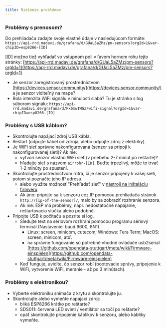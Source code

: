 ```yaml
---
title: Riešenie problémov
---
```


### Problémy s prenosom?
Do prehliadača zadajte svoje vlastné údaje v nasledujúcom formáte:
`https://api-rrd.madavi.de/grafana/d/GUaL5aZMz/pm-sensors?orgId=1&var-chipID=esp8266-[ID]`

[ID] možno tiež vyhľadať vo vstupnom poli v ľavom hornom rohu tejto stránky: [https://api-rrd.madavi.de/grafana/d/GUaL5aZMz/pm-sensors?orgId=1](https://api-rrd.madavi.de/grafana/d/GUaL5aZMz/pm-sensors?orgId=1)

* Je senzor zaregistrovaný prostredníctvom [https://devices.sensor.community/](https://devices.sensor.community/) a je senzor viditeľný na mape?
* Bola intenzita WiFi signálu v minulosti slabá?
Tu je stránka s log súborom signálu: `https://api-rrd.madavi.de/grafana/d/Fk6mw1WGz/wifi-signal?orgId=1&var-chipID=esp8266-[ID]`



### Problémy s USB káblom?
* Skontrolujte napájací zdroj USB kábla.
* Reštart (odpojte kábel od zdroja, alebo odpojte zdroj z elektriky).
* Je WiFi sieť správne nakonfigurovaná (senzor sa pripojí k nakonfigurovanej sieti)? Ak nie:
    * vytvorí senzor vlastnú WiFi sieť (v priebehu 2-7 minút po reštarte)?
    * hľadajte sieť s názvom `airrohr-[ID]`. Buďte trpezlivý, môže to trvať 1-2 minúty po spustení.
* Skontrolujte prostredníctvom rútra, či je senzor pripojený k vašej sieti, potom si poznačte jeho IP adresu.
    * alebo využite možnosť "Prehľadať sieť" v [nástroji na inštaláciu firmvéru](https://github.com/opendata-stuttgart/airrohr-firmware-flasher)
    * Ak áno: pripojte sa k senzoru cez IP pomocou prehliadača stránok `http://[ip-of-the-sensor]/`, malo by sa zobraziť rozhranie senzora.
    * Ak nie: ESP má problémy, napr. nedostatočné napájanie, reštartovacia slučka alebo podobné.
* Pripojte USB k počítaču a pozrite si log.
    * Sledujte text na sériovom rozhraní pomocou programu sériový terminál (Nastavenie: baud 9600, 8N1).
        * Linux: screen, minicom, cutecom; Windows: Tera Term; MacOS: screen, minicom, atď.
        * na správne fungovanie sú potrebné vhodné ovládače usb2serial [https://github.com/opendata-stuttgart/meta/wiki/Firmware-einspielen](https://github.com/opendata-stuttgart/meta/wiki/Firmware-einspielen)                                                                                                                                                                                                                                                                                                                      
    * Keď funguje, uvidíte, čo senzor robí (bootovacie správy, pripojenie k WiFi, vytvorenie WiFi, meranie - až po 3 minútach).

### Problémy s elektronikou?
* Vyberte elektroniku snímača z krytu a skontrolujte ju.
* Skontrolujte alebo vymeňte napájací zdroj:
    * bliká ESP8266 krátko po reštarte?
    * SDS011: červená LED svieti / ventilátor sa točí po reštarte?
    * opäť skontrolujte pripojenie káblikov k senzoru, alebo kábliky vymeňte.
